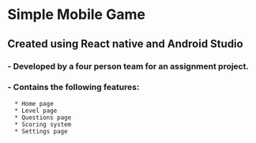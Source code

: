 # Simple Mobile Game

## Created using React native and Android Studio

### - Developed by a four person team for an assignment project.
### - Contains the following features:
      * Home page
      * Level page
      * Questions page
      * Scoring system
      * Settings page
